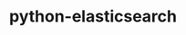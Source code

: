 ---
title: python-elasticsearch
registryType: instrumentation
tags:
  - opentracing
  
  - Python
  
repo: https://github.com/opentracing-contrib/python-elasticsearch
license: Apache License 2.0
description: OpenTracing instrumentation for the the Python's Elasticsearch clients
authors: OpenTracing Contributors
otVersion: latest
---